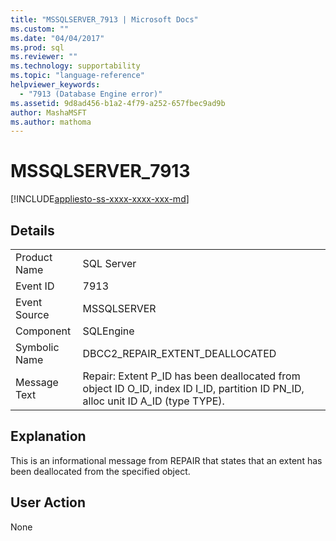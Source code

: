 ```yaml
---
title: "MSSQLSERVER_7913 | Microsoft Docs"
ms.custom: ""
ms.date: "04/04/2017"
ms.prod: sql
ms.reviewer: ""
ms.technology: supportability
ms.topic: "language-reference"
helpviewer_keywords: 
  - "7913 (Database Engine error)"
ms.assetid: 9d8ad456-b1a2-4f79-a252-657fbec9ad9b
author: MashaMSFT
ms.author: mathoma
---
```

# MSSQLSERVER_7913
[!INCLUDE[appliesto-ss-xxxx-xxxx-xxx-md](../../includes/appliesto-ss-xxxx-xxxx-xxx-md.md)]
  
## Details  
  
|||  
|-|-|  
|Product Name|SQL Server|  
|Event ID|7913|  
|Event Source|MSSQLSERVER|  
|Component|SQLEngine|  
|Symbolic Name|DBCC2_REPAIR_EXTENT_DEALLOCATED|  
|Message Text|Repair: Extent P_ID has been deallocated from object ID O_ID, index ID I_ID, partition ID PN_ID, alloc unit ID A_ID (type TYPE).|  
  
## Explanation  
This is an informational message from REPAIR that states that an extent has been deallocated from the specified object.  
  
## User Action  
None  
  
